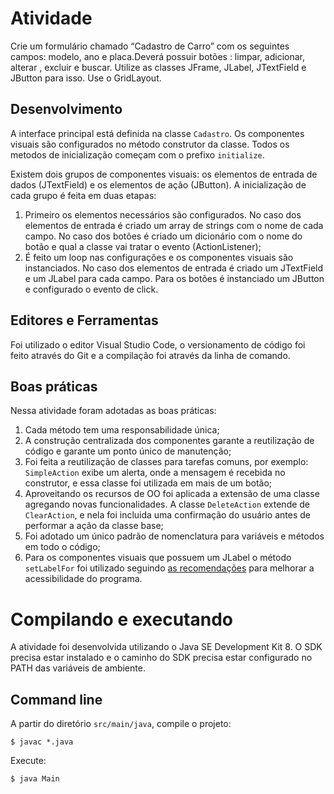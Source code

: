 # Atividade
Crie um formulário chamado “Cadastro de Carro” com os seguintes campos: modelo, ano e placa.Deverá possuir botões : limpar, adicionar, alterar , excluir e buscar. Utilize as classes JFrame, JLabel, JTextField e JButton para isso. Use o GridLayout.

## Desenvolvimento
A interface principal está definida na classe `Cadastro`. Os componentes visuais são configurados no método construtor da classe. Todos os metodos de inicialização começam com o prefixo `initialize`.

Existem dois grupos de componentes visuais: os elementos de entrada de dados (JTextField) e os elementos de ação (JButton). A inicialização de cada grupo é feita em duas etapas:

1. Primeiro os elementos necessários são configurados. No caso dos elementos de entrada é criado um array de strings com o nome de cada campo. No caso dos botões é criado um dicionário com o nome do botão e qual a classe vai tratar o evento (ActionListener);
2. É feito um loop nas configurações e os componentes visuais são instanciados. No caso dos elementos de entrada é criado um JTextField e um JLabel para cada campo. Para os botões é instanciado um JButton e configurado o evento de click.

## Editores e Ferramentas

Foi utilizado o editor Visual Studio Code, o versionamento de código foi feito através do Git e a compilação foi através da linha de comando.

## Boas práticas
Nessa atividade foram adotadas as boas práticas:
1. Cada método tem uma responsabilidade única;
2. A construção centralizada dos componentes garante a reutilização de código e garante um ponto único de manutenção;
3. Foi feita a reutilização de classes para tarefas comuns, por exemplo: `SimpleAction` exibe um alerta, onde a mensagem é recebida no construtor, e essa classe foi utilizada em mais de um botão;
4. Aproveitando os recursos de OO foi aplicada a extensão de uma classe agregando novas funcionalidades. A classe `DeleteAction` extende de `ClearAction`, e nela foi incluida uma confirmação do usuário antes de performar a ação da classe base;
5. Foi adotado um único padrão de nomenclatura para variáveis e métodos em todo o código;
6. Para os componentes visuais que possuem um JLabel o método `setLabelFor` foi utilizado seguindo [as recomendações](https://docs.oracle.com/javase/tutorial/uiswing/components/label.html) para melhorar a acessibilidade do programa.  

# Compilando e executando
A atividade foi desenvolvida utilizando o Java SE Development Kit 8. O SDK precisa estar instalado e o caminho do SDK precisa estar configurado no PATH das variáveis de ambiente.

## Command line
A partir do diretório `src/main/java`, compile o projeto:
```
$ javac *.java
```

Execute:
```
$ java Main
```